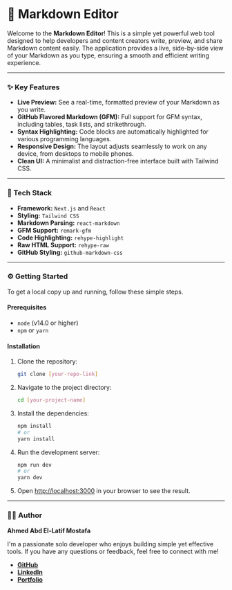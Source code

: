 # 🌟 Markdown Editor

Welcome to the **Markdown Editor**\! This is a simple yet powerful web tool designed to help developers and content creators write, preview, and share Markdown content easily. The application provides a live, side-by-side view of your Markdown as you type, ensuring a smooth and efficient writing experience.

-----

### ✨ Key Features

  * **Live Preview:** See a real-time, formatted preview of your Markdown as you write.
  * **GitHub Flavored Markdown (GFM):** Full support for GFM syntax, including tables, task lists, and strikethrough.
  * **Syntax Highlighting:** Code blocks are automatically highlighted for various programming languages.
  * **Responsive Design:** The layout adjusts seamlessly to work on any device, from desktops to mobile phones.
  * **Clean UI:** A minimalist and distraction-free interface built with Tailwind CSS.

-----

### 🚀 Tech Stack

* **Framework:** `Next.js` and `React`
* **Styling:** `Tailwind CSS`
* **Markdown Parsing:** `react-markdown`
* **GFM Support:** `remark-gfm`
* **Code Highlighting:** `rehype-highlight`
* **Raw HTML Support:** `rehype-raw`
* **GitHub Styling:** `github-markdown-css`

-----

### ⚙️ Getting Started

To get a local copy up and running, follow these simple steps.

#### Prerequisites

  * `node` (v14.0 or higher)
  * `npm` or `yarn`

#### Installation

1.  Clone the repository:
    ```bash
    git clone [your-repo-link]
    ```
2.  Navigate to the project directory:
    ```bash
    cd [your-project-name]
    ```
3.  Install the dependencies:
    ```bash
    npm install
    # or
    yarn install
    ```
4.  Run the development server:
    ```bash
    npm run dev
    # or
    yarn dev
    ```
5.  Open [http://localhost:3000](https://www.google.com/search?q=http://localhost:3000) in your browser to see the result.

-----

### 👨‍💻 Author

**Ahmed Abd El-Latif Mostafa**

I'm a passionate solo developer who enjoys building simple yet effective tools. If you have any questions or feedback, feel free to connect with me\!

  * [**GitHub**](https://github.com/AhmedAbdoDev)
  * [**LinkedIn**](https://www.linkedin.com/in/3bkrenodev)
  * [**Portfolio**](https://ahmedabdodev.github.io/Portfolio)